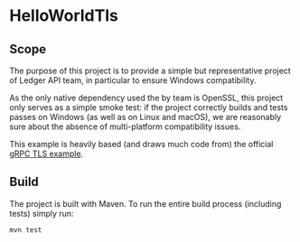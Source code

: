# HelloWorldTls

## Scope

The purpose of this project is to provide a simple but representative project of Ledger API team, in particular to ensure Windows compatibility.

As the only native dependency used the by team is OpenSSL, this project only serves as a simple smoke test: if the project correctly builds and tests passes on Windows (as well as on Linux and macOS), we are reasonably sure about the absence of multi-platform compatibility issues.

This example is heavily based (and draws much code from) the official [gRPC TLS example](https://github.com/grpc/grpc-java/tree/v1.15.0/examples/src/main/java/io/grpc/examples/helloworldtls).

## Build

The project is built with Maven. To run the entire build process (including tests) simply run:

    mvn test


